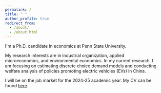 ```yaml
---
permalink: /
title: " "
author_profile: true
redirect_from: 
  - /about/
  - /about.html
---
```

I'm a Ph.D. candidate in economics at Penn State University. 

<!-- I received my M.Phil. in economics from CUHK, Hong Kong in 2024, and my B.A. in economics from Fudan University, China in 2016. -->

My research interests are in industrial organization, applied microeconomics, and environmental economics. In my current research, I am focusing on estimating discrete choice demand models and conducting welfare analysis of policies promoting electric vehicles (EVs) in China.

I will be on the job market for the 2024-25 academic year. My CV can be found [here](https://wendy-wentian.github.io/files/Wen_Tian_PSU_CV.pdf). 

<!--
Current Research
======
-->
